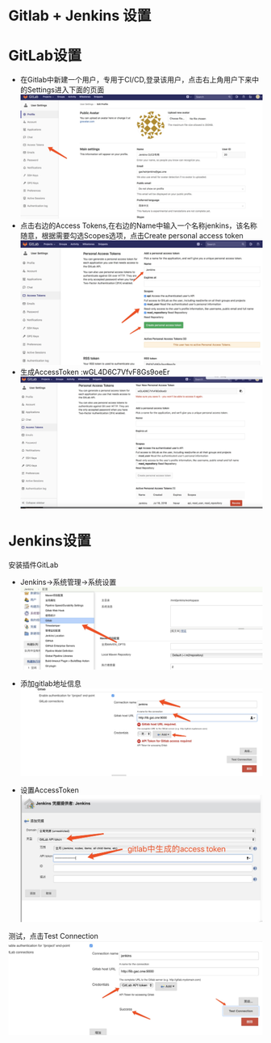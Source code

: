 # Gitlab + Jenkins 设置

# GitLab设置

* 在Gitlab中新建一个用户，专用于CI/CD,登录该用户，点击右上角用户下来中的Settings进入下面的页面![](/chi-xu-ji-cheng/jenkins/images/gitlab-accessToken-1.jpg)
* 点击右边的Access Tokens,在右边的Name中输入一个名称jenkins，该名称随意，根据需要勾选Scopes选项，点击Create personal access token![](/chi-xu-ji-cheng/jenkins/images/gitlab-accessToken-2.jpg)
* 生成AccessToken :wGL4D6C7VfvF8Gs9oeEr![](/chi-xu-ji-cheng/jenkins/images/gitlab-accessToken-3.jpg)

# Jenkins设置

安装插件GitLab

* Jenkins-&gt;系统管理-&gt;系统设置![](/chi-xu-ji-cheng/jenkins/images/jenkins-gitlab-1.jpg)

* 添加gitlab地址信息![](/chi-xu-ji-cheng/jenkins/images/jenkins-gitlab-2.jpg)

* 设置AccessToken![](/chi-xu-ji-cheng/jenkins/images/jenkins-gitlab-3.jpg)

测试，点击Test Connection![](/chi-xu-ji-cheng/jenkins/images/jenkins-gitlab-4.jpg)

